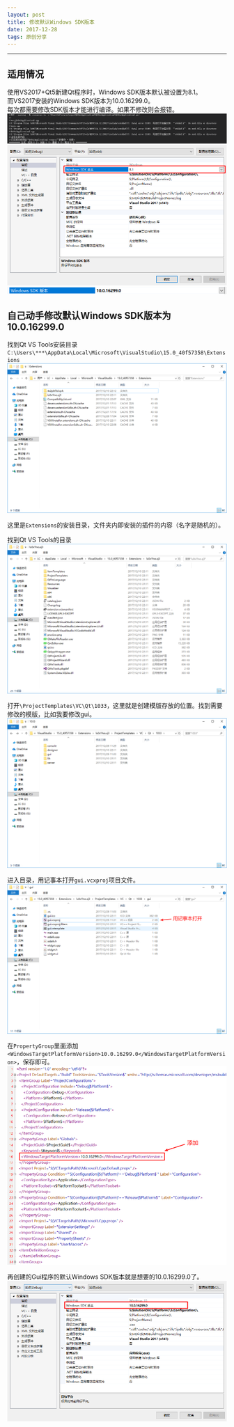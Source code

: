 ```yaml
---
layout: post
title: 修改默认Windows SDK版本
date: 2017-12-28
tags: 原创分享
---
```

---

## 适用情况

使用VS2017+Qt5新建Qt程序时，Windows SDK版本默认被设置为8.1。  
而VS2017安装的Windows SDK版本为10.0.16299.0。  
每次都需要修改SDK版本才能进行编译。如果不修改则会报错。
![](2017-12-28\9.png)
![](2017-12-28\1.png)
![](2017-12-28\2.png)



## 自己动手修改默认Windows SDK版本为10.0.16299.0

找到Qt VS Tools安装目录
`C:\Users\***\AppData\Local\Microsoft\VisualStudio\15.0_40f57358\Extensions`
![](2017-12-28\3.png)

这里是`Extensions`的安装目录，文件夹内即安装的插件的内容（名字是随机的）。

找到Qt VS Tools的目录
![](2017-12-28\4.png)

打开`\ProjectTemplates\VC\Qt\1033`，这里就是创建模版存放的位置。找到需要修改的模版，比如我要修改gui。
![](2017-12-28\5.png)

进入目录，用记事本打开`gui.vcxproj`项目文件。
![](2017-12-28\6.png)

在`PropertyGroup`里面添加`<WindowsTargetPlatformVersion>10.0.16299.0</WindowsTargetPlatformVersion>`，保存即可。
![](2017-12-28\7.png)

再创建的Gui程序的默认Windows SDK版本就是想要的10.0.16299.0了。
![](2017-12-28\8.png)